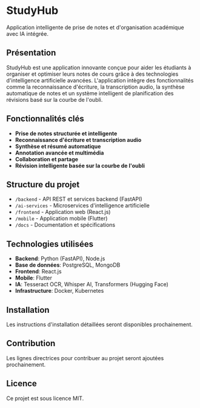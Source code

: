 # StudyHub

Application intelligente de prise de notes et d'organisation académique avec IA intégrée.

## Présentation

StudyHub est une application innovante conçue pour aider les étudiants à organiser et optimiser leurs notes de cours grâce à des technologies d'intelligence artificielle avancées. L'application intègre des fonctionnalités comme la reconnaissance d'écriture, la transcription audio, la synthèse automatique de notes et un système intelligent de planification des révisions basé sur la courbe de l'oubli.

## Fonctionnalités clés

- **Prise de notes structurée et intelligente**
- **Reconnaissance d'écriture et transcription audio**
- **Synthèse et résumé automatique**
- **Annotation avancée et multimédia**
- **Collaboration et partage**
- **Révision intelligente basée sur la courbe de l'oubli**

## Structure du projet

- `/backend` - API REST et services backend (FastAPI)
- `/ai-services` - Microservices d'intelligence artificielle
- `/frontend` - Application web (React.js)
- `/mobile` - Application mobile (Flutter)
- `/docs` - Documentation et spécifications

## Technologies utilisées

- **Backend**: Python (FastAPI), Node.js
- **Base de données**: PostgreSQL, MongoDB
- **Frontend**: React.js
- **Mobile**: Flutter
- **IA**: Tesseract OCR, Whisper AI, Transformers (Hugging Face)
- **Infrastructure**: Docker, Kubernetes

## Installation

Les instructions d'installation détaillées seront disponibles prochainement.

## Contribution

Les lignes directrices pour contribuer au projet seront ajoutées prochainement.

## Licence

Ce projet est sous licence MIT.